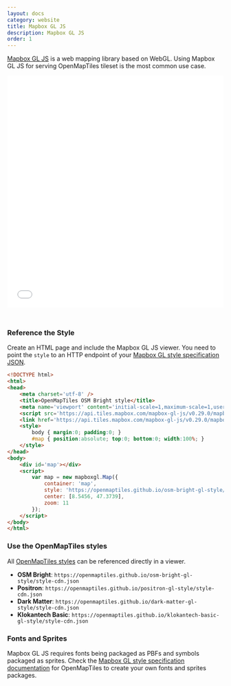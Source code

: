 ```yaml
---
layout: docs
category: website
title: Mapbox GL JS
description: Mapbox GL JS
order: 1
---
```


[Mapbox GL JS](https://www.mapbox.com/mapbox-gl-js/api/) is a web mapping library based on WebGL. Using Mapbox GL JS for serving OpenMapTiles tileset is the most common use case.

<iframe src="/maps/mapboxgljs.html" frameborder="0" scrolling="0" width="100%" height="540px" style="margin-bottom:25px;"></iframe>

### Reference the Style

Create an HTML page and include the Mapbox GL JS viewer. You need to point the `style` to an HTTP endpoint of your [Mapbox GL style specification JSON](/docs/style/mapbox-gl-style-spec).

```html
<!DOCTYPE html>
<html>
<head>
    <meta charset='utf-8' />
    <title>OpenMapTiles OSM Bright style</title>
    <meta name='viewport' content='initial-scale=1,maximum-scale=1,user-scalable=no' />
    <script src='https://api.tiles.mapbox.com/mapbox-gl-js/v0.29.0/mapbox-gl.js'></script>
    <link href='https://api.tiles.mapbox.com/mapbox-gl-js/v0.29.0/mapbox-gl.css' rel='stylesheet' />
    <style>
        body { margin:0; padding:0; }
        #map { position:absolute; top:0; bottom:0; width:100%; }
    </style>
</head>
<body>
    <div id='map'></div>
    <script>
        var map = new mapboxgl.Map({
            container: 'map',
            style: 'https://openmaptiles.github.io/osm-bright-gl-style/style-cdn.json',
            center: [8.5456, 47.3739],
            zoom: 11
        });
    </script>
</body>
</html>
```

### Use the OpenMapTiles styles

All [OpenMapTiles styles](/styles/) can be referenced directly in a viewer.

- **OSM Bright**:
  `https://openmaptiles.github.io/osm-bright-gl-style/style-cdn.json`
- **Positron**:
  `https://openmaptiles.github.io/positron-gl-style/style-cdn.json`
- **Dark Matter**:
  `https://openmaptiles.github.io/dark-matter-gl-style/style-cdn.json`
- **Klokantech Basic**:
  `https://openmaptiles.github.io/klokantech-basic-gl-style/style-cdn.json`

### Fonts and Sprites

Mapbox GL JS requires fonts being packaged as PBFs and symbols packaged as sprites. Check the [Mapbox GL style specification documentation](/docs/style/mapbox-gl-style-spec) for OpenMapTiles to create your own fonts and sprites packages.
